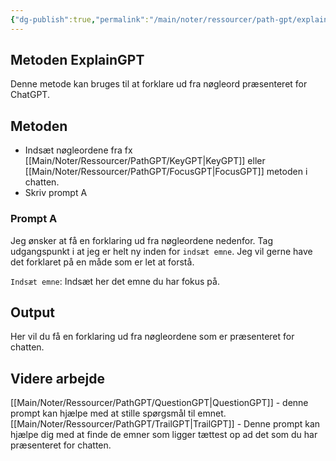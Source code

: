 ```yaml
---
{"dg-publish":true,"permalink":"/main/noter/ressourcer/path-gpt/explain-gpt/","title":"ExplainGPT","tags":["læringsmål","systemudvikling","programmering","Portfolie"],"created":"2024-08-21T09:43:28.739+02:00"}
---
```



## Metoden ExplainGPT

Denne metode kan bruges til at forklare ud fra nøgleord præsenteret for ChatGPT.

## Metoden

- Indsæt nøgleordene fra fx [[Main/Noter/Ressourcer/PathGPT/KeyGPT\|KeyGPT]] eller [[Main/Noter/Ressourcer/PathGPT/FocusGPT\|FocusGPT]] metoden i chatten.
- Skriv prompt A

### Prompt A
Jeg ønsker at få en forklaring ud fra nøgleordene nedenfor. 
Tag udgangspunkt i at jeg er helt ny inden for `indsæt emne`. 
Jeg vil gerne have det forklaret på en måde som er let at forstå. 

`Indsæt emne`: Indsæt her det emne du har fokus på.

## Output
Her vil du få en forklaring ud fra nøgleordene som er præsenteret for chatten.

## Videre arbejde

[[Main/Noter/Ressourcer/PathGPT/QuestionGPT\|QuestionGPT]] - denne prompt kan hjælpe med at stille spørgsmål til emnet.
[[Main/Noter/Ressourcer/PathGPT/TrailGPT\|TrailGPT]] - Denne prompt kan hjælpe dig med at finde de emner som ligger
tættest op ad det som du har præsenteret for chatten.
